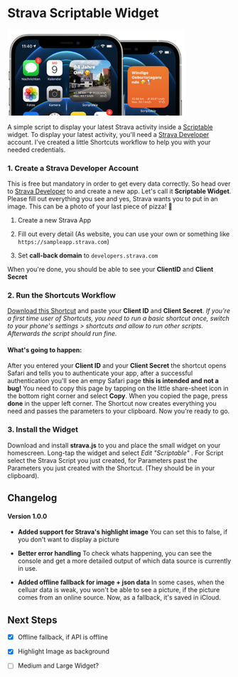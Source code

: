 # Strava Scriptable Widget

<img title="" src="preview.png" width="400">

A simple script to display your latest Strava activity inside a [Scriptable](https://scriptable.app) widget.
To display your latest activity, you'll need a [Strava Developer](https://developers.strava.com) account. I've created a little Shortcuts workflow to help you with your needed credentials.

### 1. Create a Strava Developer Account

This is free but mandatory in order to get every data correctly. So head over to [Strava Developer](https://developers.strava.com) to and create a new app. Let's call it **Scriptable Widget**. Please fill out everything you see and yes, Strava wants you to put in an image. This can be a photo of your last piece of pizza! 🍕

1. Create a new Strava App

2. Fill out every detail (As website, you can use your own or something like `https://sampleapp.strava.com`)

3. Set **call-back domain** to `developers.strava.com`

When you're done, you should be able to see your **ClientID** and **Client Secret**

### 2. Run the Shortcuts Workflow

[Download this Shortcut](https://www.icloud.com/shortcuts/57a5bb786c61414ea6fb4fb062421bcf) and paste your **Client ID** and **Client Secret**.
*If you're a first time user of Shortcuts, you need to run a basic shortcut once, switch to your phone's settings > shortcuts and allow to run other scripts. Afterwards the script should run fine.*

#### What's going to happen:

After you entered your **Client ID** and your **Client Secret** the shortcut opens Safari and tells you to authenticate your app, after a successful authentication you'll see an empy Safari page **this is intended and not a bug!**
You need to copy this page by tapping on the little share-sheet icon in the bottom right corner and select **Copy**. When you copied the page, press **done** in the upper left corner. The Shortcut now creates everything you need and passes the parameters to your clipboard. Now you're ready to go.

### 3. Install the Widget

Download and install **strava.js** to you and place the small widget on your homescreen. Long-tap the widget and select *Edit "Scriptable"* . For Script select the Strava Script you just created, for Parameters past the Parameters you just created with the Shortcut. (They should be in your clipboard).

## Changelog

#### Version 1.0.0

- **Added support for Strava's highlight image**
  You can set this to false, if you don't want to display a picture

- **Better error handling**
  To check whats happening, you can see the console and get a more detailed output of which data source is currently in use.

- **Added offline fallback for image + json data**
  In some cases, when the celluar data is weak, you won't be able to see a picture, if the picture comes from an online source. Now, as a fallback, it's saved in iCloud.

## Next Steps

- [x] Offline fallback, if API is offline

- [x] Highlight Image as background

- [ ] Medium and Large Widget?
